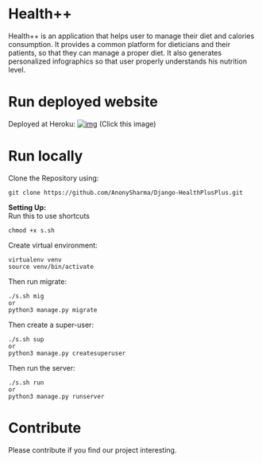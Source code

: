 
# Health++
Health++ is an application that helps user to manage their diet and calories consumption. It provides a common platform for dieticians and their patients, so that they can manage a proper diet. It also generates personalized infographics so that user properly understands his nutrition level.
# Run deployed website
Deployed at Heroku: [![img](https://i.ibb.co/2yZQT2S/deploy-32.png)](https://health-plus-plus.herokuapp.com/) (Click this image)

# Run locally
Clone the Repository using:

    git clone https://github.com/AnonySharma/Django-HealthPlusPlus.git

**Setting Up:**
<br>
Run this to use shortcuts

    chmod +x s.sh

Create virtual environment:

    virtualenv venv
    source venv/bin/activate

Then run migrate:

    ./s.sh mig
    or
    python3 manage.py migrate

Then create a super-user:

    ./s.sh sup
    or
    python3 manage.py createsuperuser

Then run the server:

    ./s.sh run
    or
    python3 manage.py runserver

# Contribute
Please contribute if you find our project interesting.
